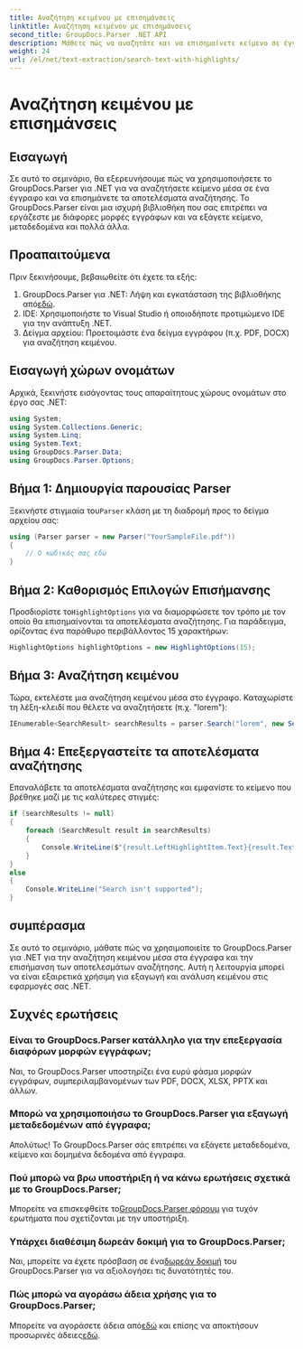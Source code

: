 ```yaml
---
title: Αναζήτηση κειμένου με επισημάνσεις
linktitle: Αναζήτηση κειμένου με επισημάνσεις
second_title: GroupDocs.Parser .NET API
description: Μάθετε πώς να αναζητάτε και να επισημαίνετε κείμενο σε έγγραφα χρησιμοποιώντας το GroupDocs.Parser για .NET. Εξάγετε πολύτιμες γνώσεις αποτελεσματικά.
weight: 24
url: /el/net/text-extraction/search-text-with-highlights/
---
```


# Αναζήτηση κειμένου με επισημάνσεις

## Εισαγωγή
Σε αυτό το σεμινάριο, θα εξερευνήσουμε πώς να χρησιμοποιήσετε το GroupDocs.Parser για .NET για να αναζητήσετε κείμενο μέσα σε ένα έγγραφο και να επισημάνετε τα αποτελέσματα αναζήτησης. Το GroupDocs.Parser είναι μια ισχυρή βιβλιοθήκη που σας επιτρέπει να εργάζεστε με διάφορες μορφές εγγράφων και να εξάγετε κείμενο, μεταδεδομένα και πολλά άλλα.
## Προαπαιτούμενα
Πριν ξεκινήσουμε, βεβαιωθείτε ότι έχετε τα εξής:
1.  GroupDocs.Parser για .NET: Λήψη και εγκατάσταση της βιβλιοθήκης από[εδώ](https://releases.groupdocs.com/parser/net/).
2. IDE: Χρησιμοποιήστε το Visual Studio ή οποιοδήποτε προτιμώμενο IDE για την ανάπτυξη .NET.
3. Δείγμα αρχείου: Προετοιμάστε ένα δείγμα εγγράφου (π.χ. PDF, DOCX) για αναζήτηση κειμένου.

## Εισαγωγή χώρων ονομάτων
Αρχικά, ξεκινήστε εισάγοντας τους απαραίτητους χώρους ονομάτων στο έργο σας .NET:
```csharp
using System;
using System.Collections.Generic;
using System.Linq;
using System.Text;
using GroupDocs.Parser.Data;
using GroupDocs.Parser.Options;
```
## Βήμα 1: Δημιουργία παρουσίας Parser
 Ξεκινήστε στιγμιαία του`Parser` κλάση με τη διαδρομή προς το δείγμα αρχείου σας:
```csharp
using (Parser parser = new Parser("YourSampleFile.pdf"))
{
    // Ο κωδικός σας εδώ
}
```
## Βήμα 2: Καθορισμός Επιλογών Επισήμανσης
 Προσδιορίστε το`HighlightOptions` για να διαμορφώσετε τον τρόπο με τον οποίο θα επισημαίνονται τα αποτελέσματα αναζήτησης. Για παράδειγμα, ορίζοντας ένα παράθυρο περιβάλλοντος 15 χαρακτήρων:
```csharp
HighlightOptions highlightOptions = new HighlightOptions(15);
```
## Βήμα 3: Αναζήτηση κειμένου
Τώρα, εκτελέστε μια αναζήτηση κειμένου μέσα στο έγγραφο. Καταχωρίστε τη λέξη-κλειδί που θέλετε να αναζητήσετε (π.χ. "lorem"):
```csharp
IEnumerable<SearchResult> searchResults = parser.Search("lorem", new SearchOptions(true, false, false, highlightOptions));
```
## Βήμα 4: Επεξεργαστείτε τα αποτελέσματα αναζήτησης
Επαναλάβετε τα αποτελέσματα αναζήτησης και εμφανίστε το κείμενο που βρέθηκε μαζί με τις καλύτερες στιγμές:
```csharp
if (searchResults != null)
{
    foreach (SearchResult result in searchResults)
    {
        Console.WriteLine($"{result.LeftHighlightItem.Text}{result.Text}{result.RightHighlightItem.Text}");
    }
}
else
{
    Console.WriteLine("Search isn't supported");
}
```

## συμπέρασμα
Σε αυτό το σεμινάριο, μάθατε πώς να χρησιμοποιείτε το GroupDocs.Parser για .NET για την αναζήτηση κειμένου μέσα στα έγγραφα και την επισήμανση των αποτελεσμάτων αναζήτησης. Αυτή η λειτουργία μπορεί να είναι εξαιρετικά χρήσιμη για εξαγωγή και ανάλυση κειμένου στις εφαρμογές σας .NET.

## Συχνές ερωτήσεις
### Είναι το GroupDocs.Parser κατάλληλο για την επεξεργασία διαφόρων μορφών εγγράφων;
Ναι, το GroupDocs.Parser υποστηρίζει ένα ευρύ φάσμα μορφών εγγράφων, συμπεριλαμβανομένων των PDF, DOCX, XLSX, PPTX και άλλων.
### Μπορώ να χρησιμοποιήσω το GroupDocs.Parser για εξαγωγή μεταδεδομένων από έγγραφα;
Απολύτως! Το GroupDocs.Parser σάς επιτρέπει να εξάγετε μεταδεδομένα, κείμενο και δομημένα δεδομένα από έγγραφα.
### Πού μπορώ να βρω υποστήριξη ή να κάνω ερωτήσεις σχετικά με το GroupDocs.Parser;
 Μπορείτε να επισκεφθείτε το[GroupDocs.Parser φόρουμ](https://forum.groupdocs.com/c/parser/17) για τυχόν ερωτήματα που σχετίζονται με την υποστήριξη.
### Υπάρχει διαθέσιμη δωρεάν δοκιμή για το GroupDocs.Parser;
 Ναι, μπορείτε να έχετε πρόσβαση σε ένα[δωρεάν δοκιμή](https://releases.groupdocs.com/) του GroupDocs.Parser για να αξιολογήσει τις δυνατότητές του.
### Πώς μπορώ να αγοράσω άδεια χρήσης για το GroupDocs.Parser;
 Μπορείτε να αγοράσετε άδεια από[εδώ](https://purchase.groupdocs.com/buy) και επίσης να αποκτήσουν προσωρινές άδειες[εδώ](https://purchase.groupdocs.com/temporary-license/).
